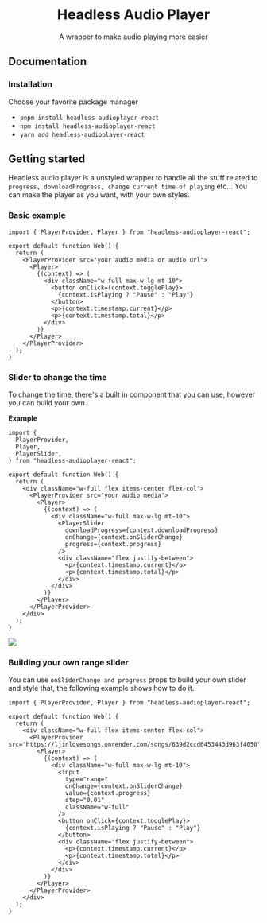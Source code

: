 <h1 align="center">
Headless Audio Player
</h1>
<p align="center">
A wrapper to make audio playing more easier
</p>

## Documentation

### Installation

Choose your favorite package manager

- `pnpm install headless-audioplayer-react`
- `npm install headless-audioplayer-react`
- `yarn add headless-audioplayer-react`

## Getting started

Headless audio player is a unstyled wrapper to handle all the stuff related to `progress, downloadProgress, change current time of playing` etc...
You can make the player as you want, with your own styles.

### Basic example

```tsx
import { PlayerProvider, Player } from "headless-audioplayer-react";

export default function Web() {
  return (
    <PlayerProvider src="your audio media or audio url">
      <Player>
        {(context) => (
          <div className="w-full max-w-lg mt-10">
            <button onClick={context.togglePlay}>
              {context.isPlaying ? "Pause" : "Play"}
            </button>
            <p>{context.timestamp.current}</p>
            <p>{context.timestamp.total}</p>
          </div>
        )}
      </Player>
    </PlayerProvider>
  );
}
```

### Slider to change the time

To change the time, there's a built in component that you can use, however you can build your own.

**Example**

```tsx
import {
  PlayerProvider,
  Player,
  PlayerSlider,
} from "headless-audioplayer-react";

export default function Web() {
  return (
    <div className="w-full flex items-center flex-col">
      <PlayerProvider src="your audio media">
        <Player>
          {(context) => (
            <div className="w-full max-w-lg mt-10">
              <PlayerSlider
                downloadProgress={context.downloadProgress}
                onChange={context.onSliderChange}
                progress={context.progress}
              />
              <div className="flex justify-between">
                <p>{context.timestamp.current}</p>
                <p>{context.timestamp.total}</p>
              </div>
            </div>
          )}
        </Player>
      </PlayerProvider>
    </div>
  );
}
```

<img src="https://user-images.githubusercontent.com/73492768/208938127-4a337be0-1210-41e9-b269-ca1b76f6eedf.png"/>

### Building your own range slider

You can use `onSliderChange and progress` props to build your own slider and style that, the following example shows how to do it.

```tsx
import { PlayerProvider, Player } from "headless-audioplayer-react";

export default function Web() {
  return (
    <div className="w-full flex items-center flex-col">
      <PlayerProvider src="https://ljinlovesongs.onrender.com/songs/639d2ccd6453443d963f4050">
        <Player>
          {(context) => (
            <div className="w-full max-w-lg mt-10">
              <input
                type="range"
                onChange={context.onSliderChange}
                value={context.progress}
                step="0.01"
                className="w-full"
              />
              <button onClick={context.togglePlay}>
                {context.isPlaying ? "Pause" : "Play"}
              </button>
              <div className="flex justify-between">
                <p>{context.timestamp.current}</p>
                <p>{context.timestamp.total}</p>
              </div>
            </div>
          )}
        </Player>
      </PlayerProvider>
    </div>
  );
}
```
